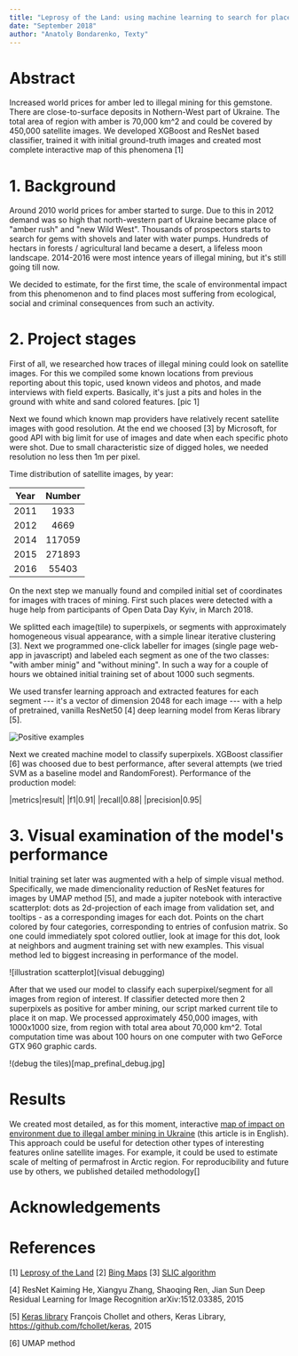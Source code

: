 ```yaml
---
title: "Leprosy of the Land: using machine learning to search for places with illegal amber mining on satellite images"
date: "September 2018"
author: "Anatoly Bondarenko, Texty"
---
```


# Abstract
Increased world prices for amber led to illegal mining for this gemstone. There are close-to-surface deposits in Nothern-West part of Ukraine. The total area of region with amber is 70,000 km^2 and could be covered by 450,000 satellite images. We developed XGBoost and ResNet based classifier, trained it with initial ground-truth images and created most complete interactive map of this phenomena [1]

# 1. Background

Around 2010 world prices for amber started to surge. Due to this in 2012 demand was so high that north-western part of Ukraine became place of "amber rush" and "new Wild West". Thousands of prospectors starts to search for gems with shovels and later with water pumps. Hundreds of hectars in forests / agricultural land became a desert, a lifeless moon landscape. 2014-2016 were most intence years of illegal mining, but it's still going till now. 

We decided to estimate, for the first time, the scale of environmental impact from this phenomenon and to find places most suffering from ecological, social and criminal consequences from such an activity.   


# 2. Project stages 

First of all, we researched how traces of illegal mining could look on satellite images. For this we compiled some known locations from previous reporting about this topic, used known videos and photos, and made interviews with field experts. Basically, it's just a pits and holes in the ground with white and sand colored features. [pic 1]

Next we found which known map providers have relatively recent satellite images with good resolution. At the end we choosed [3] by Microsoft, for good API with big limit for use of images and date when each specific photo were shot. Due to small characteristic size of digged holes, we needed resolution no less then 1m per pixel. 

Time distribution of satellite images, by year:

| Year | Number|
| ------------- |:-------------:|
| 2011      | 1933|
| 2012      | 4669      |
| 2014 | 117059      |
| 2015 | 271893      |
| 2016 | 55403      |

  
On the next step we manually found and compiled initial set of coordinates for images with traces of mining. First such places were detected with a huge help from participants of Open Data Day Kyiv, in March 2018. 

We splitted each image(tile) to superpixels, or segments with approximately homogeneous visual appearance, with a simple linear iterative clustering [3]. Next we programmed one-click labeller for images (single page web-app in javascript) and labeled each segment as one of the two classes: "with amber minig" and "without mining". In such a way for a couple of hours we obtained initial training set of about 1000 such segments.  

We used transfer learning approach and extracted features for each segment --- it's a vector of dimension 2048 for each image --- with a help of pretrained, vanilla ResNet50 [4] deep learning model from Keras library [5]. 

![Positive examples](positive_types_combined.png)

Next we created machine model to classify superpixels. XGBoost classifier [6] was choosed due to best performance, after several attempts (we tried SVM as a baseline model and RandomForest). Performance of the production model: 

|metrics|result|
|f1|0.91| 
|recall|0.88|
|precision|0.95| 


# 3. Visual examination of the model's performance

Initial training set later was augmented with a help of simple visual method. Specifically, we made dimencionality reduction of ResNet features for images by UMAP method [5], and made a jupiter notebook with interactive scatterplot: dots as 2d-projection of each image from validation set, and tooltips - as a corresponding images for each dot. Points on the chart colored by four categories, corresponding to entries of confusion matrix. So one could immediately spot colored outlier, look at image for this dot, look at neighbors and augment training set with new examples. This visual method led to biggest increasing in performance of the model.     

![illustration scatterplot](visual debugging)

After that we used our model to classify each superpixel/segment for all images from region of interest. If classifier detected more then 2 superpixels as positive for amber mining, our script marked current tile to place it on map. We processed approximately 450,000 images, with 1000x1000 size, from region with total area about 70,000 km^2. Total computation time was about 100 hours on one computer with two GeForce GTX 960 graphic cards.

!(debug the tiles)[map_prefinal_debug.jpg]

# Results 

We created most detailed, as for this moment, interactive [map of impact on environment due to illegal amber mining in Ukraine](http://texty.org.ua/d/2018/amber_eng) (this article is in English). This approach could be useful for detection other types of interesting features online satellite images. For example, it could be used to estimate scale of melting of permafrost in Arctic region. For reproducibility and future use by others, we published detailed methodology[]

# Acknowledgements


# References
[1] [Leprosy of the Land](http://texty.org.ua/d/2018/amber_eng)
[2] [Bing Maps](https://www.bing.com/maps?osid=6c00a44b-a9e3-4162-9c6d-6a962b7a717e&cp=50.528222~28.304432&lvl=15&style=h&v=2&sV=2&form=S00027)
[3] [SLIC algorithm](http://www.kev-smith.com/papers/SLIC_Superpixels.pdf)

[4] ResNet
Kaiming He, Xiangyu Zhang, Shaoqing Ren, Jian Sun 
Deep Residual Learning for Image Recognition
arXiv:1512.03385, 2015

[5] [Keras library](https://keras.io/) 
François Chollet and others, Keras Library, https://github.com/fchollet/keras, 2015

[6] UMAP method 




